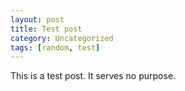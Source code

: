 ```yaml
---
layout: post
title: Test post
category: Uncategorized
tags: [random, test]
---
```


This is a test post. It serves no purpose.
